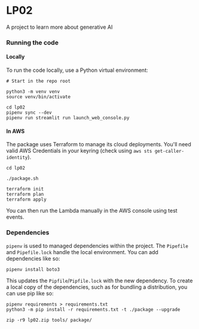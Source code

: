 # LP02
A project to learn more about generative AI


### Running the code

#### Locally
To run the code locally, use a Python virtual environment:

```
# Start in the repo root

python3 -m venv venv
source venv/bin/activate

cd lp02
pipenv sync --dev
pipenv run streamlit run launch_web_console.py
```

#### In AWS
The package uses Terraform to manage its cloud deployments.  You'll need valid AWS Credentials in your keyring (check using `aws sts get-caller-identity`).

```
cd lp02

./package.sh

terraform init
terraform plan
terraform apply
```

You can then run the Lambda manually in the AWS console using test events.

### Dependencies
`pipenv` is used to managed dependencies within the project.  The `Pipefile` and `Pipefile.lock` handle the local environment.  You can add dependencies like so:

```
pipenv install boto3
```

This updates the `Pipfile`/`Pipfile.lock` with the new dependency.  To create a local copy of the dependencies, such as for bundling a distribution, you can use pip like so:

```
pipenv requirements > requirements.txt
python3 -m pip install -r requirements.txt -t ./package --upgrade

zip -r9 lp02.zip tools/ package/
```